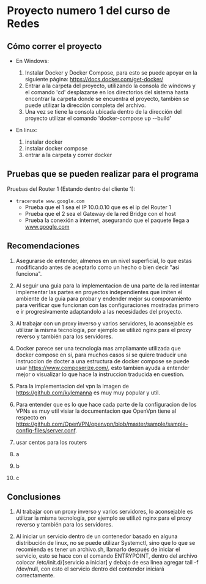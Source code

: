 # Proyecto numero 1 del curso de Redes

## Cómo correr el proyecto

- En Windows:
    1. Instalar Docker y Docker Compose, para esto se puede apoyar en la siguiente página: <https://docs.docker.com/get-docker/>
    2. Entrar a la carpeta del proyecto, utilizando la consola de windows y el comando 'cd' desplazarse en los directorios del sistema hasta encontrar la carpeta donde se encuentra el proyecto, también se puede utilizar la dirección completa del archivo.
    3. Una vez se tiene la consola ubicada dentro de la dirección del proyecto utilizar el comando 'docker-compose up --build'

- En linux:
    1. instalar docker
    2. instalar docker compose
    3. entrar a la carpeta y correr docker

## Pruebas que se pueden realizar para el programa

Pruebas del Router 1 (Estando dentro del cliente 1):
- ```traceroute www.google.com```
  - Prueba que el 1 sea el IP 10.0.0.10 que es el ip del Router 1
  - Prueba que el 2 sea el Gateway de la red Bridge con el host
  - Prueba la conexión a internet, asegurando que el paquete llega a www.google.com

## Recomendaciones

1. Asegurarse de entender, almenos en un nivel superficial, lo que estas modificando antes de aceptarlo como un hecho o bien decir "asi funciona".

2. Al seguir una guia para la implementacion de una parte de la red intentar implementar las partes en proyectos independientes que imiten el ambiente de la guia para probar y endender mejor su comporamiento para verificar que funcionan con las configuraciones mostradas primero e ir progresivamente adaptandolo a las necesidades del proyecto.

3. Al trabajar con un proxy inverso y varios servidores, lo aconsejable es utilizar la misma tecnología, por ejemplo se utilizó nginx para el proxy reverso y también para los servidores.

4. Docker parece ser una tecnologia mas ampliamante utilizada que docker compose en si, para muchos casos si se quiere traducir una instruccion de docter a una estructura de docker compose se puede usar <https://www.composerize.com/>, esto tambien ayuda a entender mejor o visualizar lo que hace la instruccion traducida en cuestion.

5. Para la implementacion del vpn la imagen de <https://github.com/kylemanna> es muy muy popular y util.

6. Para entender que es lo que hace cada parte de la configuracion de los VPNs es muy util visiar la documentacion que OpenVpn tiene al respecto en <https://github.com/OpenVPN/openvpn/blob/master/sample/sample-config-files/server.conf>.

7. usar centos para los routers

8. a
9. b
10. c

## Conclusiones

1. Al trabajar con un proxy inverso y varios servidores, lo aconsejable es utilizar la misma tecnología, por ejemplo se utilizó nginx para el proxy reverso y también para los servidores.
  
2. Al iniciar un servicio dentro de un contenedor basado en alguna distribución de linux, no se puede utilizar Systemctl, sino que lo que se recomienda es tener un archivo.sh, llamarlo después de iniciar el servicio, esto se hace con el comando ENTRYPOINT, dentro del archivo colocar /etc/init.d/[servicio a iniciar] y debajo de esa linea agregar tail -f /dev/null, con esto el servicio dentro del contendor iniciará correctamente.
  